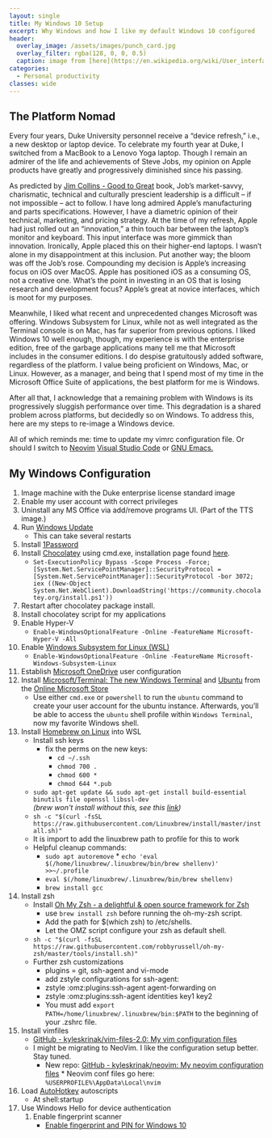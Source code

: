 ```yaml
---
layout: single
title: My Windows 10 Setup
excerpt: Why Windows and how I like my default Windows 10 configured
header:
  overlay_image: /assets/images/punch_card.jpg
  overlay_filter: rgba(128, 0, 0, 0.5)
  caption: image from [here](https://en.wikipedia.org/wiki/User_interface)
categories:
  - Personal productivity
classes: wide
---
```


## The Platform Nomad

Every four years, Duke University personnel receive a “device refresh,” i.e., a new desktop or laptop device. To celebrate my fourth year at Duke, I switched from a MacBook to a Lenovo Yoga laptop. Though I remain an admirer of the life and achievements of Steve Jobs, my opinion on Apple products have greatly and progressively diminished since his passing. 

As predicted by [Jim Collins - Good to Great](https://www.jimcollins.com/article_topics/articles/good-to-great.html) book, Job’s market-savvy, charismatic, technical and culturally prescient leadership is a difficult – if not impossible – act to follow. I have long admired Apple’s manufacturing and parts specifications. However, I have a diametric opinion of their technical, marketing, and pricing strategy.
At the time of my refresh, Apple had just rolled out an “innovation,” a thin touch bar between the laptop’s monitor and keyboard. This input interface was more gimmick than innovation. Ironically, Apple placed this on their higher-end laptops. I wasn’t alone in my disappointment at this inclusion. Put another way; the bloom was off the Job’s rose. Compounding my decision is Apple’s increasing focus on iOS over MacOS. Apple has positioned iOS as a consuming OS, not a creative one. What’s the point in investing in an OS that is losing research and development focus? Apple’s great at novice interfaces, which is moot for my purposes.

Meanwhile, I liked what recent and unprecedented changes Microsoft was offering. Windows Subsystem for Linux, while not as well integrated as the Terminal console is on Mac, has far superior from previous options. I liked Windows 10 well enough, though, my experience is with the enterprise edition, free of the garbage applications many tell me that Microsoft includes in the consumer editions. I do despise gratuitously added software, regardless of the platform. I value being proficient on Windows, Mac, or Linux. However, as a manager, and being that I spend most of my time in the Microsoft Office Suite of applications, the best platform for me is Windows.

After all that, I acknowledge that a remaining problem with Windows is its progressively sluggish performance over time. This degradation is a shared problem across platforms, but decidedly so on Windows. To address this, here are my steps to re-image a Windows device.

All of which reminds me: time to update my vimrc configuration file. Or should I switch to [Neovim](https://neovim.io/?) [Visual Studio Code](https://code.visualstudio.com/?) or [GNU Emacs.](https://www.gnu.org/software/emacs/?)

## My Windows Configuration

  1. Image machine with the Duke enterprise license standard image
  1. Enable my user account with correct privileges 
  1. Uninstall any MS Office via add/remove programs UI. (Part of the TTS image.)
  1. Run [Windows Update](https://windowsupdate.microsoft.com)
      * This can take several restarts
  1. Install [1Password](https://1password.com/)
  1. Install [Chocolatey](https://chocolatey.org/install) using cmd.exe, installation page found <a href="https://chocolatey.org/install">here</a>.
      * `Set-ExecutionPolicy Bypass -Scope Process -Force; [System.Net.ServicePointManager]::SecurityProtocol = [System.Net.ServicePointManager]::SecurityProtocol -bor 3072; iex ((New-Object System.Net.WebClient).DownloadString('https://community.chocolatey.org/install.ps1'))`
  1. Restart after chocolatey package install. 
  1. Install chocolatey script for my applications
  1. Enable Hyper-V
      * `Enable-WindowsOptionalFeature -Online -FeatureName Microsoft-Hyper-V -All`
  1. Enable [Windows Subsystem for Linux (WSL)](https://docs.microsoft.com/en-us/windows/wsl/install-win10)
      * `Enable-WindowsOptionalFeature -Online -FeatureName Microsoft-Windows-Subsystem-Linux`
  1. Establish [Microsoft OneDrive](https://onedrive.live.com) user configuration
  1. Install [Microsoft/Terminal: The new Windows Terminal](https://github.com/Microsoft/Terminal) and [Ubuntu](https://www.ubuntu.com/) from the [Online Microsoft Store](https://www.microsoft.com/en-us/store)
      * Use either `cmd.exe` or `powershell` to run the `ubuntu` command to create your user account for the ubuntu instance. Afterwards, you’ll be able to access the `ubuntu` shell profile within `Windows Terminal`, now my favorite Windows shell.
  1. Install [Homebrew on Linux](https://docs.brew.sh/Homebrew-on-Linux) into WSL
      * Install ssh keys
        * fix the perms on the new keys:
          * `cd ~/.ssh`
          *  `chmod 700 .`
          *  `chmod 600 *`
          *  `chmod 644 *.pub`
      * `sudo apt-get update && sudo apt-get install build-essential binutils file openssl libssl-dev`  
         *(brew won't install without this, see this <a href="https://github.com/Homebrew/linuxbrew-core/issues/13596">link</a>)*
      * `sh -c "$(curl -fsSL https://raw.githubusercontent.com/Linuxbrew/install/master/install.sh)"`
      * It is import to add the linuxbrew path to profile for this to work
      * Helpful cleanup commands:
        * `sudo apt autoremove`
	* `echo 'eval $(/home/linuxbrew/.linuxbrew/bin/brew shellenv)' >>~/.profile`
        * `eval $(/home/linuxbrew/.linuxbrew/bin/brew shellenv)`
        * `brew install gcc`
  1. Install zsh
      * Install [Oh My Zsh - a delightful &amp; open source framework for Zsh](https://ohmyz.sh/)
        * use `brew install zsh` before running the oh-my-zsh script. 
        * Add the path for $(which zsh) to /etc/shells. 
        * Let the OMZ script configure your zsh as default shell.
      * `sh -c "$(curl -fsSL https://raw.githubusercontent.com/robbyrussell/oh-my-zsh/master/tools/install.sh)"`
      * Further zsh customizations
        * plugins = git, ssh-agent and vi-mode
        * add zstyle configurations for ssh-agent:
        * zstyle :omz:plugins:ssh-agent agent-forwarding on
        * zstyle :omz:plugins:ssh-agent identities key1 key2
        * You must add `export PATH=/home/linuxbrew/.linuxbrew/bin:$PATH` to the beginning of your .zshrc file.
  1. Install vimfiles
      * [GitHub - kyleskrinak/vim-files-2.0: My vim configuration files](https://github.com/kyleskrinak/vim-files-2.0)
      * I might be migrating to NeoVim. I like the configuration setup better. Stay tuned.
        * New repo: [GitHub - kyleskrinak/neovim: My neovim configuration files](https://github.com/kyleskrinak/neovim)
	* Neovim conf files go here: `%USERPROFILE%\AppData\Local\nvim`
  1. Load [AutoHotkey](https://www.autohotkey.com/) autoscripts
      * At shell:startup
  1. Use Windows Hello for device authentication
     1. Enable fingerprint scanner
         * [Enable fingerprint and PIN for Windows 10](https://www.addictivetips.com/windows-tips/enable-fingerprint-and-pin-login-windows-10-1803/)

